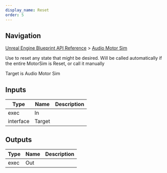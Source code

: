 ```yaml
---
display_name: Reset
order: 5
---
```

## Navigation

[Unreal Engine Blueprint API Reference](https://dev.epicgames.com/documentation/en-us/unreal-engine/BlueprintAPI) > [Audio Motor Sim](https://dev.epicgames.com/documentation/en-us/unreal-engine/BlueprintAPI/AudioMotorSim)

Use to reset any state that might be desired. Will be called automatically if the entire MotorSim is Reset, or call it manually

Target is Audio Motor Sim

## Inputs

| Type | Name | Description |
| --- | --- | --- |
| exec | In |  |
| interface | Target |  |

## Outputs

| Type | Name | Description |
| --- | --- | --- |
| exec | Out |  |
